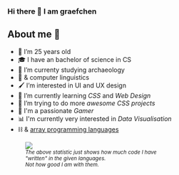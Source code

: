 ### Hi there 👋 I am graefchen

## About me 📝

- 🎉 I’m 25 years old
- 🎓 I have an bachelor of science in CS
- 🦴 I’m currenty studying archaeology
- 📖 & computer linguistics
- 🖌️ I’m interested in UI and UX design
- 📝 I’m currently learning _CSS_ and _Web Design_
- 🎨 I’m trying to do more _awesome CSS projects_
- 💾 I'm a passionate _Gamer_
- 📊 I'm currently very interested in _Data Visualisation_
- ⛓️ & [array programming languages](https://en.wikipedia.org/wiki/Array_programming)

<figure>
<a href="https://github.com/anuraghazra/github-readme-stats">
<img src="https://github-readme-stats.vercel.app/api/top-langs/?username=graefchen&layout=compact&langs_count=10">
</a>
<figcaption>
<small><i>
The above statistic just shows how much code I have<br> "written" in the given languages.<br> Not how good I am with them.
</i></small>
</figcaption>
</figure>

<!--
**graefchen/graefchen** is a ✨ _special_ ✨ repository because its `README.md` (this file) appears on your GitHub profile.

Here are some ideas to get you started:

- 🔭 I’m currently working on ...
- 🌱 I’m currently learning ...
- 👯 I’m looking to collaborate on ...
- 🤔 I’m looking for help with ...
- 💬 Ask me about ...
- 📫 How to reach me: ...
- 😄 Pronouns: ...
- ⚡ Fun fact: ... -->
